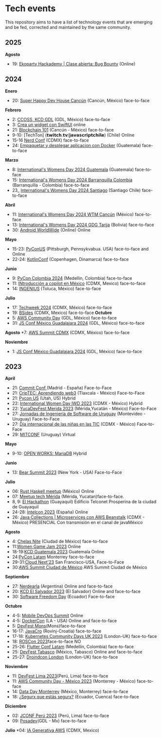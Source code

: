 # Tech events
This repository aims to have a list of technology events that are emerging and be fed, corrected and maintained by the same community.

## 2025

**Agosto**

* 19: [Ekoparty Hackademy | Clase abierta: Bug Bounty](https://www.eventbrite.com.ar/e/1591962686249?aff=oddtdtcreator) (Online)

## 2024

**Enero**
* 20: [Super Happy Dev House Cancún](https://bit.ly/shdvcancun1) (Cancún, México) face-to-face

**Febrero**
* 2: [CCOSS, KCD GDL](https://ccoss.org/) (GDL, México) face-to-face
* 3: [Crea un widget con SwiftUI](https://gdg.community.dev/events/details/google-gdg-santa-barbara-presents-crea-un-widget-con-swiftui/) online
* 21: [Blockchain 101](https://shorturl.at/bhCVY) (Cancún - México) face-to-face
* 9-10: [TechTon] (𝘁𝘄𝗶𝘁𝗰𝗵.𝘁𝘃/𝗷𝗮𝘃𝗮𝘀𝗰𝗿𝗶𝗽𝘁𝗰𝗵𝗶𝗹𝗲) (Chile) Online
* 15-16 [Nerd Conf](https://tally.so/r/3jPEvE) (CDMX)  face-to-face
* 24: [Empaquetar y desplegar aplicacion con Docker](https://www.meetup.com/women-who-code-guatemala/events/298877810/) (Guatemala) face-to-face

**Marzo**
* 8: [International's Womens Day 2024 Guatemala](https://gdg.community.dev/events/details/google-gdg-guatemala-presents-iwd-guatemala-2024/) (Guatemala) face-to-face
* 15: [International's Womens Day 2024 Barranquilla Colombia](https://gdg.community.dev/gdg-barranquilla/) (Barranquilla - Colombia) face-to-face
* 23_ [International's Womens Day 2024 Santiago](https://lu.ma/iwd-santiago) (Santiago Chile) face-to-face

**Abril**
* 11: [International's Womens Day 2024 WTM Cancún](https://gdg.community.dev/events/details/google-gdg-cancun-presents-iwd-gdg-cancun/) (México) face-to-face
* 13: [International's Womens Day 2024 GDG Tarija](https://gdg.community.dev/events/details/google-gdg-tarija-presents-international-womens-day-tarija-2024/) (Bolivia) face-to-face
* 30: [Android WorldWide](https://android-worldwide.com/) (Online) Online

**Mayo**
* 15-23: [PyConUS](https://us.pycon.org/2024/) (Pittsburgh, Pennsykvabua. USA) face-to-face and Online
* 22-24: [KotlinConf](https://kotlinconf.com/) (Copenhagen, Dinamarca) face-to-face

**Junio**
* 9: [PyCon Colombia 2024](https://2024.pycon.co/en) (Medellin, Colombia) face-to-face
* 11: [INtroducción a copilot en México](https://www.eventbrite.com.mx/e/introduccion-a-copilot-en-mexico-el-futuro-del-trabajo-impulsado-por-ia-tickets-890751179757?aff=ebdssbdestsearch) (CDMX, Mexico) face-to-face
* 14: [INGENIUS](https://www.eventbrite.com.mx/e/ingenius-tickets-901726427017?aff=ebdssbcategorybrowse&keep_tld=1) (Toluca, México) face-to-face

**Julio**
* 17: [Techweek 2024](https://www.eventbrite.com.mx/e/techweek-2024-tickets-800052286927?aff=ebdssbcategorybrowse) (CDMX, México) face-to-face
* 19: [BSides](https://bsidescdmx.org/) (CDMX, Mexico) face-to-face
**Octubre**
* 5: [AWS Community Day](https://day.awscommunity.mx/)  (GDL, México) face-to-face
* 31: [JS Conf México Guadalajara 2024](https://www.jsconf.mx/) (GDL, México) face-to-face

**Agosto**
*7: [AWS Summit CDMX](https://aws.amazon.com/es/events/summits/mexico-city/) (CDMX, México) face-to-face

**Noviembre**
* 1:  [JS Conf México Guadalajara 2024](https://www.jsconf.mx/) (GDL, México) face-to-face

## 2023

 **April**
 * 21: [Commit Conf ](https://2023.commit-conf.com/) (Madrid - España) Face-to-Face
 * 21: [CripTEC: Aprendiendo web3](https://www.meetup.com/blockchain-meetup-mexico-by-antisat/events/292121011/) (Tlaxcala - México) Face-to-Face
 * 21: [Pycon US](https://us.pycon.org/2023/) (Utah, US) Hybrid
 * 22: [International Women Day IWD 2023](https://womentechmakers.mx/iwdmx-2023) (CDMX - México) Hybrid
 * 22: [YucaDevFest Merida 2023](https://www.eventbrite.com/e/yucadevfest-merida-2023-tickets-607953303697) (Mérida,Yucatán - México) Face-to-Face
 * 27: [Jornadas de Ingeniería de Software de Uruguay](https://is.uy/jis-uy-2023/) (Montevideo - Uruguay) Face-to-Face
 * 27: [Día internacional de las niñas en las TIC](http://www.ideatic.mx/ninastic/) (CDMX - México) Face-to-Face
 * 29: [MITCONF](https://mujeresit.com/mitconf/) (Uruguay) Virtual

**Mayo**
* 9-10: [OPEN WORKS: MariaDB](https://openworks.mariadb.com/event/03457861-7fa6-431f-9b9d-5d65c8649d69/websitePage:50233fd3-475e-4fe2-b820-73f35fecb6ff) Hybrid


**Junio**
* 13: [Bear Summit 2023](beamsummit.org/) (New York - USA) Face-to-Face

**Julio**
* 06: [Rust Haskell meetup](https://www.meetup.com/rust-mx/events/294152158/) (México) Online
* 07: [Meetup tech Mérida](https://tally.so/r/nGKrpp) (Mérida, Yucatan)face-to-face.
* 8, 9: [El Hackathon](https://guayaquiltech.ec/hackathon/) (Guayaquil)  Edificio Telconet Prosperina de la ciudad de Guayaquil
* 24-28: [Intelcon 2023](https://www.ginseg.com/intelcon/) (España) Online
* 26: [Java Collections | Microservices con AWS Beanstalk](https://www.meetup.com/jvm-mx/events/294779897/?utm_medium=referral&utm_campaign=share-btn_savedevents_share_modal&utm_source=link) (CDMX - México) PRESENCIAL Con transmisión en el canal de javaMéxico


**Agosto**
* 4: [Chelas Nite](https://www.eventbrite.com.mx/e/chela-nite-tickets-687346410617) (Ciudad de México)  face-to-face
* 11:[Women Game Jam 2023](https://docs.google.com/forms/d/e/1FAIpQLSfZNJ1398bbDalSPnhFry4q4hXlewIjMYRBB-lTdK9Pa9VZSw/viewform) Online
* 18-19:[KCD Guatemala 2023](https://community.cncf.io/kcd-guatemala/) Guatemala Online
* 24:[PyCon Latam](https://www.pylatam.org/) Monterrey face-to-face
* 29-31:[Cloud Next'23](https://cloud.withgoogle.com/next) San Francisco-USA, Face-to-Face
* 30:[AWS Summit Ciudad de México](https://aws.amazon.com/es/events/summits/mexico-city/) AWS Summit Ciudad de México

**Septiembre**
* 27: [Nerdearla](https://nerdear.la/) (Argentina) Online and face-to-face
* 20: [KCD El Salvador 2023](https://community.cncf.io/events/details/cncf-kcd-el-salvador-presents-kcd-el-salvador-2023/) (El Salvador) Online and face-to-face
* 30: [Software Freedom Day](https://openlab.ec/SFD-2023) (Ecuador) Face-to-face

**Octubre**
* 4-5: [Mobile DevOps Summit](https://summit.bitrise.io/) Online
* 4-5: [DockerCon](https://www.dockercon.com/2023/) (LA - USA) Online and face-to-face
* 5: [DevFest Mons](https://gdg.community.dev/events/details/google-gdg-mons-presents-devfest-mons-2023/)(Mons)face-to-face
* 16-17: [JavaCro](https://2023.javacro.hr/eng) (Rovinj-Croatia) face-to-face
* 17-18: [Kubernetes Community Days UK 2023](https://community.cncf.io/events/details/cncf-kcd-uk-presents-kubernetes-community-days-uk-2023/) (London-UK) face-to-face
* 18: [ROSCon 2023](https://roscon.ros.org/2023/)face-to-face NO
* 25-26: [Flutter Conf Latam](https://flutterconflatam.dev/#/home) (Medellín, Colombia) face-to-face
* 25: [DevFest Tabasco](https://gdg.community.dev/events/details/google-gdg-villahermosa-presents-devfest-2023-tabasco/cohost-gdg-villahermosa) (México, Tabasco) Online and face-to-face
* 25-27: [Droindcon London](https://london.droidcon.com/) (London-UK) face-to-face

**Noviembre**
* 11: [DevFest Lima 2023](https://docs.google.com/forms/d/e/1FAIpQLSeEPgwG6Ii6uUUYm2m23tM7ny0wKzLJr16xb7q4GjGOZOOL4g/viewform)(Perú, Lima) face-to-face
* 11: [AWS Community Day - México 2023](https://awscommunity.mx/communityday/) (Monterrey - México) face-to-face
* 14: [Data Day Monterrey](https://sg.com.mx/dataday) (México, Monterrey) face-to-face
* 18: [¿Segurx que estás segurx?](https://openlab.ec/security-day#no-back) (Ecuador, Cuenca) face-to-face 

**Diciembre**
* 02: [JCONF Perú 2023](https://jconf.perujug.org/) (Perú, Lima) face-to-face
* 09: [Posadev](https://posadev.mx/)(GDL -  Mx) face-to-face

**Julio**
*04: [IA Generativa AWS](https://generative-ai-cdmx.splashthat.com/) (CDMX, Mexico)
